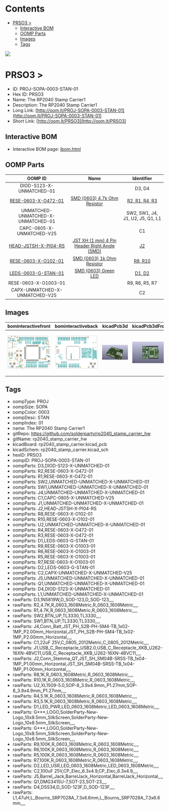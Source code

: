 



Contents
========

* [PRSO3 > ](#prso3--)
	* [Interactive BOM](#interactive-bom)
	* [OOMP Parts](#oomp-parts)
	* [Images](#images)
	* [Tags](#tags)
  
![][im]
# PRSO3 > 

- ID: PROJ-SOPA-0003-STAN-01
- Hex ID: PRSO3
- Name: The RP2040 Stamp Carrier1
- Description: The RP2040 Stamp Carrier1
- Long Link: [http://oom.lt/PROJ-SOPA-0003-STAN-01](http://oom.lt/PROJ-SOPA-0003-STAN-01)
- Short Link: [http://oom.lt/PRSO3](http://oom.lt/PRSO3)

## Interactive BOM

- Interactive BOM page: [ibom.html](https://htmlpreview.github.io/?https://github.com/oomlout/oomlout_OOMP_projects/blob/main/PROJ-SOPA-0003-STAN-01/kicad/bom/ibom.html)

## OOMP Parts
  

|OOMP ID|Name|Identifier|
| :---: | :---: | :---: |
|DIOD-S123-X-UNMATCHED-01||D3, D4|
|[RESE-0603-X-O472-01](https://github.com/oomlout/oomlout_OOMP_parts/tree/main/RESE-0603-X-O472-01/)|[SMD (0603) 4.7k Ohm Resistor](https://github.com/oomlout/oomlout_OOMP_parts/tree/main/RESE-0603-X-O472-01/)|[R2, R1, R4, R3](https://github.com/oomlout/oomlout_OOMP_parts/tree/main/RESE-0603-X-O472-01/)|
|UNMATCHED-UNMATCHED-X-UNMATCHED-01||SW2, SW1, J4, J1, U2, J5, Q1, L1|
|CAPC-0805-X-UNMATCHED-V25||C1|
|[HEAD-JSTSH-X-PI04-RS](https://github.com/oomlout/oomlout_OOMP_parts/tree/main/HEAD-JSTSH-X-PI04-RS/)|[JST XH (1 mm) 4 Pin Header Right Angle (SMD)](https://github.com/oomlout/oomlout_OOMP_parts/tree/main/HEAD-JSTSH-X-PI04-RS/)|[J2](https://github.com/oomlout/oomlout_OOMP_parts/tree/main/HEAD-JSTSH-X-PI04-RS/)|
|[RESE-0603-X-O102-01](https://github.com/oomlout/oomlout_OOMP_parts/tree/main/RESE-0603-X-O102-01/)|[SMD (0603) 1k Ohm Resistor](https://github.com/oomlout/oomlout_OOMP_parts/tree/main/RESE-0603-X-O102-01/)|[R8, R10](https://github.com/oomlout/oomlout_OOMP_parts/tree/main/RESE-0603-X-O102-01/)|
|[LEDS-0603-G-STAN-01](https://github.com/oomlout/oomlout_OOMP_parts/tree/main/LEDS-0603-G-STAN-01/)|[SMD (0603) Green LED](https://github.com/oomlout/oomlout_OOMP_parts/tree/main/LEDS-0603-G-STAN-01/)|[D1, D2](https://github.com/oomlout/oomlout_OOMP_parts/tree/main/LEDS-0603-G-STAN-01/)|
|RESE-0603-X-O1003-01||R9, R6, R5, R7|
|CAPX-UNMATCHED-X-UNMATCHED-V25||C2|

## Images
  
  

|bominteractivefront|bominteractiveback|kicadPcb3d|kicadPcb3dFront|kicadPcb3dBack|kicadschem|
| :---: | :---: | :---: | :---: | :---: | :---: |
|[![bominteractivefront](bomFront_140.png)](bomFront.png)|[![bominteractiveback](bomBack_140.png)](bomBack.png)|[![kicadPcb3d](kicadPcb3d_140.png)](kicadPcb3d.png)|[![kicadPcb3dFront](kicadPcb3dFront_140.png)](kicadPcb3dFront.png)|[![kicadPcb3dBack](kicadPcb3dBack_140.png)](kicadPcb3dBack.png)|[![kicadschem](kicadschem_140.png)](kicadschem.png)|

## Tags

- oompType: PROJ
- oompSize: SOPA
- oompColor: 0003
- oompDesc: STAN
- oompIndex: 01
- name: The RP2040 Stamp Carrier1
- gitRepo: https://github.com/solderparty/rp2040_stamp_carrier_hw
- gitName: rp2040_stamp_carrier_hw
- kicadBoard: rp2040_stamp_carrier.kicad_pcb
- kicadSchem: rp2040_stamp_carrier.kicad_sch
- hexID: PRSO3
- oompID: PROJ-SOPA-0003-STAN-01
- oompParts: D3,DIOD-S123-X-UNMATCHED-01
- oompParts: R2,RESE-0603-X-O472-01
- oompParts: R1,RESE-0603-X-O472-01
- oompParts: SW2,UNMATCHED-UNMATCHED-X-UNMATCHED-01
- oompParts: SW1,UNMATCHED-UNMATCHED-X-UNMATCHED-01
- oompParts: J4,UNMATCHED-UNMATCHED-X-UNMATCHED-01
- oompParts: C1,CAPC-0805-X-UNMATCHED-V25
- oompParts: J1,UNMATCHED-UNMATCHED-X-UNMATCHED-01
- oompParts: J2,HEAD-JSTSH-X-PI04-RS
- oompParts: R8,RESE-0603-X-O102-01
- oompParts: R10,RESE-0603-X-O102-01
- oompParts: U2,UNMATCHED-UNMATCHED-X-UNMATCHED-01
- oompParts: R4,RESE-0603-X-O472-01
- oompParts: R3,RESE-0603-X-O472-01
- oompParts: D1,LEDS-0603-G-STAN-01
- oompParts: R9,RESE-0603-X-O1003-01
- oompParts: R6,RESE-0603-X-O1003-01
- oompParts: R5,RESE-0603-X-O1003-01
- oompParts: R7,RESE-0603-X-O1003-01
- oompParts: D2,LEDS-0603-G-STAN-01
- oompParts: C2,CAPX-UNMATCHED-X-UNMATCHED-V25
- oompParts: J5,UNMATCHED-UNMATCHED-X-UNMATCHED-01
- oompParts: Q1,UNMATCHED-UNMATCHED-X-UNMATCHED-01
- oompParts: D4,DIOD-S123-X-UNMATCHED-01
- oompParts: L1,UNMATCHED-UNMATCHED-X-UNMATCHED-01
- rawParts: D3,1N5819W,D_SOD-123,D_SOD-123,,,,
- rawParts: R2,4.7K,R_0603_1608Metric,R_0603_1608Metric,,,,
- rawParts: R1,4.7K,R_0603_1608Metric,R_0603_1608Metric,,,,
- rawParts: SW2,BTN_UP,TL3330,TL3330,,,,
- rawParts: SW1,BTN_UP,TL3330,TL3330,,,,
- rawParts: J4,Conn_Batt,JST_PH_S2B-PH-SM4-TB_1x02-1MP_P2.00mm_Horizontal,JST_PH_S2B-PH-SM4-TB_1x02-1MP_P2.00mm_Horizontal,,,,
- rawParts: C1,22uF 25V,C_0805_2012Metric,C_0805_2012Metric,,,,
- rawParts: J1,USB_C_Receptacle_USB2.0,USB_C_Receptacle_XKB_U262-16XN-4BVC11,USB_C_Receptacle_XKB_U262-16XN-4BVC11,,,,
- rawParts: J2,Conn_Stemma_QT,JST_SH_SM04B-SRSS-TB_1x04-1MP_P1.00mm_Horizontal,JST_SH_SM04B-SRSS-TB_1x04-1MP_P1.00mm_Horizontal,,,,
- rawParts: R8,1K,R_0603_1608Metric,R_0603_1608Metric,,,,
- rawParts: R10,1K,R_0603_1608Metric,R_0603_1608Metric,,,,
- rawParts: U2,XL1509-5.0,SOP-8_3.9x4.9mm_P1.27mm,SOP-8_3.9x4.9mm_P1.27mm,,,,
- rawParts: R4,5.1K,R_0603_1608Metric,R_0603_1608Metric,,,,
- rawParts: R3,5.1K,R_0603_1608Metric,R_0603_1608Metric,,,,
- rawParts: D1,LED_PWR,LED_0603_1608Metric,LED_0603_1608Metric,,,,
- rawParts: G***,LOGO,SolderParty-New-Logo_10x8.5mm_SilkScreen,SolderParty-New-Logo_10x8.5mm_SilkScreen,,,,
- rawParts: G***,LOGO,SolderParty-New-Logo_10x8.5mm_SilkScreen,SolderParty-New-Logo_10x8.5mm_SilkScreen,,,,
- rawParts: R9,100K,R_0603_1608Metric,R_0603_1608Metric,,,,
- rawParts: R6,100K,R_0603_1608Metric,R_0603_1608Metric,,,,
- rawParts: R5,100K,R_0603_1608Metric,R_0603_1608Metric,,,,
- rawParts: R7,100K,R_0603_1608Metric,R_0603_1608Metric,,,,
- rawParts: D2,LED_USR,LED_0603_1608Metric,LED_0603_1608Metric,,,,
- rawParts: C2,100uF 25V,CP_Elec_6.3x4.9,CP_Elec_6.3x4.9,,,,
- rawParts: J5,Barrel_Jack,BarrelJack_Horizontal,BarrelJack_Horizontal,,,,
- rawParts: Q1,DMG3415U-7,SOT-23,SOT-23,,,,
- rawParts: D4,DSS34,D_SOD-123F,D_SOD-123F,,,,
- rawParts: L1,47uH,L_Bourns_SRP7028A_7.3x6.6mm,L_Bourns_SRP7028A_7.3x6.6mm,,,,



[im]: kicadPcb3d_450.png
